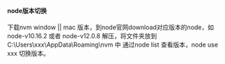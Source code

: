 #### node版本切换

下载nvm window || mac 版本，到node官网download对应版本的node，如 node-v10.16.2 或者 node-v12.0.8 
解压，将文件夹放到C:\Users\xxx\AppData\Roaming\nvm 中
通过node list 查看版本，node use xxx 切换版本。
